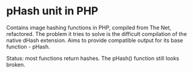 # pHash unit in PHP
Contains image hashing functions in PHP, compiled from The Net, refactored.
The problem it tries to solve is the difficult compilation of the native dHash extension.
Aims to provide compatible output for its base function - pHash.


Status: most functions return hashes. The pHash() function still looks broken.
